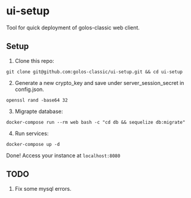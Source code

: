 # ui-setup
Tool for quick deployment of golos-classic web client.

## Setup

1. Clone this repo:  
```
git clone git@github.com:golos-classic/ui-setup.git && cd ui-setup
```

2. Generate a new crypto_key and save under server_session_secret in config.json.
```
openssl rand -base64 32
```

3. Migrapte database:  
```
docker-compose run --rm web bash -c "cd db && sequelize db:migrate"
```

4. Run services:  
```
docker-compose up -d
```

Done! Access your instance at ```localhost:8080```

## TODO
1. Fix some mysql errors.
